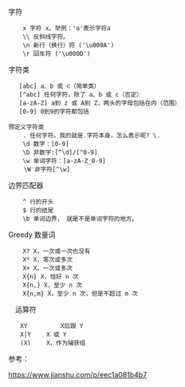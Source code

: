 字符
```
    x 字符 x。举例：'a'表示字符a
    \\ 反斜线字符。
    \n 新行（换行）符 ('\u000A') 
    \r 回车符 ('\u000D')
```


字符类
 ```
    [abc] a、b 或 c（简单类） 
    [^abc] 任何字符，除了 a、b 或 c（否定） 
    [a-zA-Z] a到 z 或 A到 Z，两头的字母包括在内（范围） 
    [0-9] 0到9的字符都包括
 ```
```
预定义字符类
    . 任何字符。我的就是.字符本身，怎么表示呢? \.
    \d 数字：[0-9]
    \D 非数字:[^\d]/[^0-9]
    \w 单词字符：[a-zA-Z_0-9]
　　 \W 非字符[^\w]
```

边界匹配器
```
    ^ 行的开头 
    $ 行的结尾 
    \b 单词边界， 就是不是单词字符的地方。
```

Greedy 数量词 
```
    X? X，一次或一次也没有
    X* X，零次或多次
    X+ X，一次或多次
    X{n} X，恰好 n 次 
    X{n,} X，至少 n 次 
    X{n,m} X，至少 n 次，但是不超过 m 次 
```
　运算符 
```
　　XY 　　		X后跟 Y 
　　X|Y 　　X 或 Y 
　　(X) 　　X，作为捕获组
```



参考：

https://www.jianshu.com/p/eec1a081b4b7